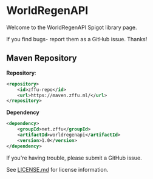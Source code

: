 # WorldRegenAPI
Welcome to the WorldRegenAPI Spigot library page.

If you find bugs- report them as a GitHub issue. Thanks!

 
## Maven Repository

**Repository**:
```xml
<repository>
    <id>zffu-repo</id>
    <url>https://maven.zffu.ml/</url>
</repository>
```

**Dependency**
```xml
<dependency>
    <groupId>net.zffu</groupId>
    <artifactId>worldregenapi</artifactId>
    <version>1.0</version>
</dependency>
```


If you're having trouble, please submit a GitHub issue.

See [LICENSE.md](LICENSE.md) for license information.
